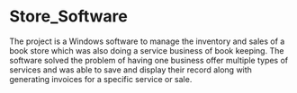 # Store_Software
The project is a Windows software to manage the inventory and sales of a book store which was also doing a service business of book keeping. The software solved the problem of having one business offer multiple types of services and was able to save and display their record along with generating invoices for a specific service or sale.
